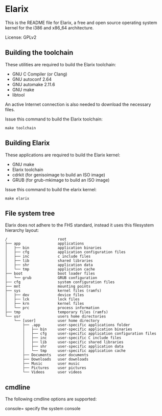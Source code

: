 # Elarix

This is the README file for Elarix, a free and open source operating system
kernel for the i386 and x86\_64 architecture.

License: GPLv2


## Building the toolchain

These utilities are required to build the Elarix toolchain:

* GNU C Compiler (or Clang)
* GNU autoconf 2.64
* GNU automake 2.11.6
* GNU make
* libtool

An active Internet connection is also needed to download the necessary files.

Issue this command to build the Elarix toolchain:

	make toolchain


## Building Elarix

These applications are required to build the Elarix kernel:
* GNU make
* Elarix toolchain
* cdrkit (for genisoimage to build an ISO image)
* GRUB (for grub-mkimage to build an ISO image)

Issue this command to build the elarix kernel:

	make elarix


## File system tree

Elarix does not adhere to the FHS standard, instead it uses this
filesystem hierarchy layout:

	/                       root
	├── app                 applications
	│   ├── bin             application binaries
	│   ├── cfg             application configuration files
	│   ├── inc             c include files
	│   ├── lib             shared libraries
	│   ├── shr             application data
	│   └── tmp             application cache
	├── boot                boot loader files
	│   └── grub            GRUB configuration
	├── cfg                 system configuration files
	├── mnt                 mounting points
	├── sys                 kernel files (ramfs)
	│   ├── dev             device files
	│   ├── lck             lock files
	│   ├── krn             kernel files
	│   └── prc             process information
	├── tmp                 temporary files (ramfs)
	└── usr                 users home directories
	    └── [user]          user home directory
	        ├── .app        user-specific applications folder
	        │   ├── bin     user-specific application binaries
	        │   ├── cfg     user-specific application configuration files
	        │   ├── inc     user-specific C include files
	        │   ├── lib     user-specific shared libraries
	        │   ├── shr     user-specific application data
	        │   └── tmp     user-specific application cache
	        ├── Documents   user documents
	        ├── Downloads   user downloads
	        ├── Music       user music
	        ├── Pictures    user pictures
	        └── Videos      user videos

## cmdline

The following cmdline options are supported:

console=                    specify the system console
